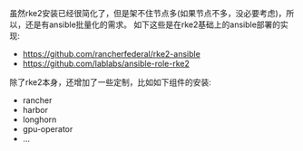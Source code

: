 虽然rke2安装已经很简化了，但是架不住节点多(如果节点不多，没必要考虑)，所以，还是有ansible批量化的需求。
如下这些是在rke2基础上的ansible部署的实现:
- https://github.com/rancherfederal/rke2-ansible
- https://github.com/lablabs/ansible-role-rke2

除了rke2本身，还增加了一些定制，比如如下组件的安装:
- rancher
- harbor
- longhorn
- gpu-operator
- ...
